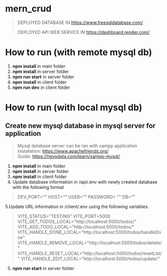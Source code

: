 # mern_crud

> DEPLOYED DATABASE IN https://www.freesqldatabase.com/
> 
> DEPLOYED API WEB SERVICE IN https://dashboard.render.com/

# How to run (with remote mysql db)

1. **npm install** in main folder
2. **npm install** in server folder
3. **npm run start** in server folder
4. **npm install** in client folder
5. **npm run dev** in client folder

# How to run (with local mysql db)

## Create new mysql database in mysql server for application

> Mysql database server can be ran with xampp application  
> Installation: https://www.apachefriends.org/  
> Guide: https://hevodata.com/learn/xampp-mysql/

1. **npm install** in main folder
2. **npm install** in server folder
3. **npm install** in client folder
4. Update database information in /api/.env with newly created database with the following format

> DEV_PORT=""
> HOST=""
> USER=""
> PASSWORD= ""
> DB=""

5.Update URL information in /client/.env using the following variables.

> VITE_STATUS="TESTING"
> VITE_PORT=5000
> VITE_GET_TODOS_LOCAL="http://localhost:5000/todos/"
> VITE_ADD_TODO_LOCAL="http://localhost:5000/todos/"
> VITE_HANDLE_DONE_LOCAL="http://localhost:5000/todos/handleDone"
> VITE_HANDLE_REMOVE_LOCAL="http://localhost:5000/todos/delete/"
> VITE_HANDLE_RESET_LOCAL="http://localhost:5000/todos/resetList/"
> VITE_HANDLE_EDIT_LOCAL="http://localhost:5000/todos/update/"

5. **npm run start** in server folder

